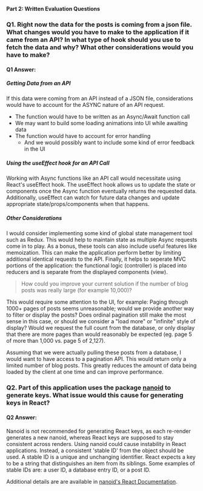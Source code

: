 **Part 2: Written Evaluation Questions**

### Q1. Right now the data for the posts is coming from a json file. What changes would you have to make to the application if it came from an API? In what type of hook should you use to fetch the data and why? What other considerations would you have to make?

#### Q1 Answer:

##### Getting Data from an API

If this data were coming from an API instead of a JSON file, considerations would have to account for the ASYNC nature of an API request.

- The function would have to be written as an Async/Await function call
- We may want to build some loading animations into UI while awaiting data
- The function would have to account for error handling
  - And we would possibly want to include some kind of error feedback in the UI

##### Using the useEffect hook for an API Call

Working with Async functions like an API call would necessitate using React's useEffect hook. The useEffect hook allows us to update the state or components once the Async function eventually returns the requested data. Additionally, useEffect can watch for future data changes and update appropriate state/props/components when that happens.

##### Other Considerations

I would consider implementing some kind of global state management tool such as Redux. This would help to maintain state as multiple Async requests come in to play. As a bonus, these tools can also include useful features like memoization. This can make the application perform better by limiting additional identical requests to the API. Finally, it helps to seperate MVC portions of the application: the functional logic (controller) is placed into reducers and is separate from the displayed components (view).

> How could you improve your current solution if the number of blog posts was really large (for example 10,000)?

This would require some attention to the UI, for example: Paging through 1000+ pages of posts seems unreasonable; would we provide another way to filter or display the posts? Does ordinal pagination still make the most sense in this case, or should we consider a "load more" or "infinite" style of display? Would we request the full count from the database, or only display that there are more pages than would reasonably be expected (eg. page 5 of more than 1,000 vs. page 5 of 2,127). 

Assuming that we were actually pulling these posts from a database, I would want to have access to a pagination API. This would return only a limited number of blog posts. This greatly reduces the amount of data being loaded by the client at one time and can improve performance.

### Q2. Part of this application uses the package [nanoid](https://www.npmjs.com/package/nanoid) to generate keys. What issue would this cause for generating keys in React?

#### Q2 Answer:

Nanoid is not recommended for generating React keys, as each re-render generates a new nanoid, whereas React keys are supposed to stay consistent across renders. Using nanoid could cause instability in React applications. Instead, a consistent 'stable ID' from the object should be used. A stable ID is a unique and unchanging identifier. React expects a key to be a string that distinguishes an item from its siblings. Some examples of stable IDs are: a user ID, a database entry ID, or a post ID.

Additional details are are available in [nanoid's React Documentation](https://github.com/ai/nanoid#react).

